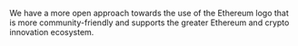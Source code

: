 
We have a more open approach towards the use of the Ethereum logo that is more community-friendly and supports the greater Ethereum and crypto innovation ecosystem.

